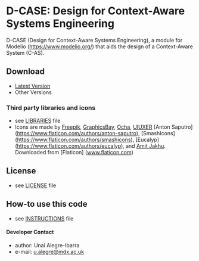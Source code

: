 D-CASE: Design for Context-Aware Systems Engineering
======
D-CASE (Design for Context-Aware Systems Engineering), a module for Modelio (https://www.modelio.org/) 
that aids the design of a Context-Aware System (C-AS).
 
## Download
* [Latest Version](https://github.com/casetools/dcase)
* Other Versions

### Third party libraries and icons
* see [LIBRARIES](https://github.com/casetools/dcase/blob/master/LIBRARIES.md) file
* Icons are made by [Freepik](http://www.freepik.com/), [GraphicsBay](http://www.flaticon.com/authors/graphicsbay), [Ocha](http://www.flaticon.com/authors/ocha), [UIUXER](http://www.flaticon.com/authors/uiuxer) [Anton Saputro] (https://www.flaticon.com/authors/anton-saputro), [SmashIcons] (https://www.flaticon.com/authors/smashicons), [Eucalyp] (https://www.flaticon.com/authors/eucalyp), and [Amit Jakhu](http://www.flaticon.com/authors/amit-jakhu). Downloaded from [Flaticon] (www.flaticon.com)

## License 
* see [LICENSE](https://github.com/casetools/dcase/blob/master/LICENSE.md) file

## How-to use this code
* see [INSTRUCTIONS](https://github.com/casetools/dcase/blob/master/INSTRUCTIONS.md) file

#### Developer Contact
* author: Unai Alegre-Ibarra
* e-mail: u.alegre@mdx.ac.uk
